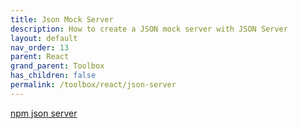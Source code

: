 ```yaml
---
title: Json Mock Server
description: How to create a JSON mock server with JSON Server
layout: default
nav_order: 13
parent: React
grand_parent: Toolbox
has_children: false
permalink: /toolbox/react/json-server
---
```


[npm json server](https://www.npmjs.com/package/json-server)